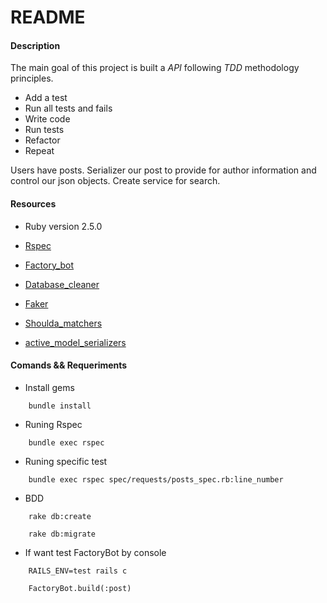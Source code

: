 # README

#### Description

The main goal of this project is built a *API* following *TDD* methodology principles.

- Add a test
- Run all tests and fails
- Write code
- Run tests
- Refactor
- Repeat

Users have posts.
Serializer our post to provide for author information and control our json objects.
Create service for search.

#### Resources

- Ruby version 2.5.0

- [Rspec](https://github.com/rspec/rspec-rails)

- [Factory_bot](https://github.com/thoughtbot/factory_bot)

- [Database_cleaner](https://github.com/DatabaseCleaner/database_cleaner)

- [Faker](https://github.com/faker-ruby/faker)

- [Shoulda_matchers](https://github.com/thoughtbot/shoulda-matchers)

- [active_model_serializers](https://github.com/rails-api/active_model_serializers)

#### Comands && Requeriments

- Install gems

```shellscript
    bundle install
```

- Runing Rspec

```shellscript
    bundle exec rspec
```

- Runing specific test
```shellscript
    bundle exec rspec spec/requests/posts_spec.rb:line_number
```

- BDD

```shellscript
    rake db:create
```
```shellscript
    rake db:migrate
```

- If want test FactoryBot by console

```shellscript
    RAILS_ENV=test rails c
```
```shellscript
    FactoryBot.build(:post)
```
